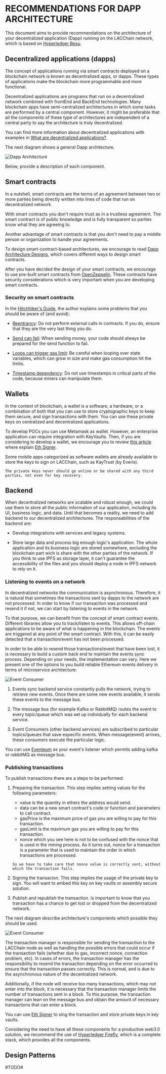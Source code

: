 # RECOMMENDATIONS FOR DAPP ARCHITECTURE
This document aims to provide recommendations on the architecture of your decentralized application (Dapp) running on the LACChain network, which is based on [Hyperledger Besu](https://besu.hyperledger.org/en/stable/ "Hyperledger Besu").

## Decentralized applications (dapps)

The concept of applications running via smart contracts deployed on a blockchain network is known as decentralized apps, or dapps. These types of applications make the blockchain more programmable and more functional.

Decentralized applications are programs that run on a decentralized network combined with frontEnd and BackEnd technologies. Many blockchain apps have semi-centralized architectures in which some tasks are performed by a central component. However, it might be preferable that all the components of these type of architectures are independent of a central party to say the architecture is truly decentralized.

You can find more information about decentralized applications with examples in [What are decentralized applications?](https://hackernoon.com/what-are-decentralized-applications-dapps-explained-with-examples-7ff8f2c4a460 "What are decentralized applications?").

The next diagram shows a general Dapp architecture.

![Dapp Architecture](/docs/images/general_architecture.png)

Below, provide a description of each component.

## Smart contracts

In a nutshell, smart contracts are the terms of an agreement between two or more parties being directly written into lines of code that run on decentralized network. 

With smart contracts you don't require trust as in a trustless agreement. The smart contract is of public knowledge and is fully transparent so parties know what they are agreeing to.

Another advantage of smart contracts is that you don't need to pay a middle person or organization to handle your agreements.

To design smart-contract-based architectures, we encourage to read [Dapp Architecture Designs](https://github.com/ConsenSys/Ethereum-Development-Best-Practices/wiki/Dapp-Architecture-Designs "Dapp Architecture Designs"), which covers different ways to design smart contracts.

After you have decided the design of your smart contracts, we encourage to use pre-built smart contracts from [OpenZeppelin](https://github.com/OpenZeppelin/openzeppelin-contracts). These contracts have security considerations which is very important when you are developing smart contracts.

### Security on smart contracts

In the [Hitchhiker's Guide](https://blog.openzeppelin.com/the-hitchhikers-guide-to-smart-contracts-in-ethereum-848f08001f05/ "Hitchhiker's Guide"), the author explains some problems that you should be aware of (and avoid):

* [Reentrancy](http://hackingdistributed.com/2016/07/13/reentrancy-woes "Reentrancy"): Do not perform external calls in contracts. If you do, ensure that they are the very last thing you do.

* [Send can fail](https://vessenes.com/ethereum-griefing-wallets-send-w-throw-considered-harmful/ "Send can fail"): When sending money, your code should always be prepared for the send function to fail.

* [Loops can trigger gas limit](http://solidity.readthedocs.io/en/latest/security-considerations.html#gas-limit-and-loops): Be careful when looping over state variables, which can grow in size and make gas consumption hit the limits.

* [Timestamp dependency](https://github.com/ConsenSys/smart-contract-best-practices#timestamp-dependence "Timestamp dependency"): Do not use timestamps in critical parts of the code, because miners can manipulate them.

## Wallets

In the context of blockchain, a wallet is a software, a hardware, or a combination of both that you can use to store cryptographic keys to keep them secure, and sign transactions with them. You can use these private keys on centralized and decentralized applications.

To develop POCs you can use Metamask as wallet. However, an enterprise application can require integration with KeyVaults. Then, if you are considering to develop a wallet, we encourage you to review [this article](https://github.com/PegaSysEng/ethsigner/) where explain 
[Eth Signer](https://github.com/PegaSysEng/ethsigner/ "Eth Signer").

Some mobile apps categorized as software wallets are already available to store the keys to sign on LACChain, such as KayTrust (by Everis).

```The private keys never should go online or be shared with any third parties, not even for key recovery.```

## Backend

When decentralized networks are scalable and robust enough, we could use them to store all the public information of our application, including its UI, business logic, and data. Until that becomes a reality, we need to add backend to our decentralized architectures. The responsabilities of the backend are:

* Develop integrations with services and legacy systems.

* Store large data and process big enough logic's application. The whole application and its business logic are stored somewhere, excluding the blockchain part wich is share with the other parties of the network. If you think to use IPFS as storage layer, it can't guarantee the accessibility of the files and you should deploy a node in IPFS network to rely on it.

### Listening to events on a network

In decentralized networks the communication is asynchronous. Therefore, it is natural that sometimes the transactions sent by dapps to the network are not processed. In order to know if our transaction was processed and resend it if not, we can start by listening to events in the network.

To that purpose, we can benefit from the concept of smart contract events. Different libraries allow you to track/listen to events. This allows off-chain applications to be aware of what is happening in the blockchain. The events are triggered at any point of the smart contract. With this, it can be easily detected that a transaction/event has not been processed.

In order to be able to resend those transactions/event that have been lost, it is necessary to build a custom back end to maintain the events sync process. Depending on your needs, the implementation can vary. Here we present one of the options to you build reliable Ethereum events delivery in terms of microservice architecture:

![Event Consumer](/docs/images/event_consumer.png)

1. Events sync backend service constantly pulls the network, trying to retrieve new events. Once there are some new events available, it sends these events to the message bus.

2. The message bus (for example Kafka or RabbitMQ) routes the event to every topic/queue which was set up individually for each backend service. 

3. Event Consumers (other backend services) are subscribed to particular topics/queues that save especific events. When message(event) arrives, these consumers execute the particular logic.

You can use [Eventeum](https://github.com/ConsenSys/eventeum) as your event's listener which permits adding kafka or rabbitMQ as message bus.   

### Publishing transactions

To publish transactions there are a steps to be performed:

1. Preparing the transaction. This step implies setting values for the following parameters:
    * value is the quantity in ethers the address would send.
    * data can be a new smart contract's code or function and parameters to call contract.
    * gasPrice is the maximum price of gas you are willing to pay for this transaction.
    * gasLimit is the maximum gas you are willing to pay for this transaction.
    * nonce which you see here is not to be confused with the nonce that is used in the mining process. As it turns out, nonce for a transaction is a parameter that is used to maintain the order in which transactions are processed.

    ```So we have to take care that nonce value is correctly sent, without which the transaction fails.```

2. Signing the transacion. This step implies the usage of the private key to sign. You will want to embed this key on key vaults or assembly secure solution.

3. Publish and republish the transaction. Is important to know that you transaction has a chance to get lost or dropped from the decentralized network.

The next diagram describe architecture's components which possible they should be used.

![Event Consumer](/docs/images/transaction_manager.png)

 The transaction manager is responsible for sending the transaction to the LACChain node as well as handling the possible errors that could occur if the transaction fails (whether due to gas, incorrect nonce, connection problem, etc). In cases of errors, the transaction manager has the responsibility to resend the transaction depending on the error occurred to ensure that the transaction passes correctly. This is normal, and is due to the asynchronous nature of the decentralized network.

 Additionally, if the node will receive too many transactions, which may not enter into the block, it is necessary that the transaction manager limits the number of transactions sent in a block. To this purpose, the transaction manager can lean on the message bus and obtain the amount of necessary transactions that can enter a block.

You can use [Eth Signer](https://github.com/PegaSysEng/ethsigner/ "Eth Signer") to sing the transaction and store private keys in key vaults.

Considering the need to have all these components for a productive web3.0 solution, we recommend the use of [Hyperledger Firefly](/docs/DEPLOY_FIREFLY), which is a complete stack, which provides all the components.

## Design Patterns
#TODO#

